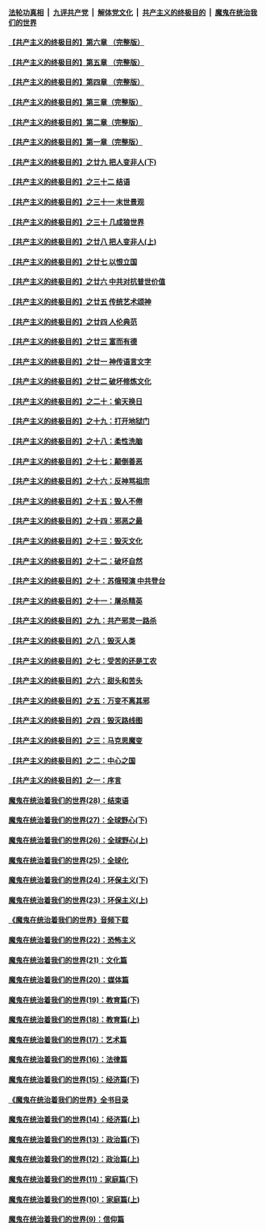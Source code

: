 

####  [法轮功真相](../../../../basic/blob/master/README.md?t=04230101) &nbsp;|&nbsp; [九评共产党](../../../../9ping.md/blob/master/README.md?t=04230101) &nbsp;|&nbsp; [解体党文化](../../../../jtdwh.md/blob/master/README.md?t=04230101)  &nbsp;|&nbsp; [共产主义的终极目的](../../../../gczydzjmd.md/blob/master/README.md?t=04230101) &nbsp;|&nbsp; [魔鬼在统治我们的世界](../../../../mgztzwmdsj.md/blob/master/README.md?t=04230101) 

#### [【共产主义的终极目的】第六章 （完整版）](../pages/nsc422/n11428913.md?t=04230101) 

#### [【共产主义的终极目的】第五章 （完整版）](../pages/nsc422/n11428912.md?t=04230101) 

#### [【共产主义的终极目的】第四章 （完整版）](../pages/nsc422/n11428907.md?t=04230101) 

#### [【共产主义的终极目的】第三章（完整版）](../pages/nsc422/n11428848.md?t=04230101) 

#### [【共产主义的终极目的】第二章（完整版）](../pages/nsc422/n11428831.md?t=04230101) 

#### [【共产主义的终极目的】第一章（完整版）](../pages/nsc422/n11417651.md?t=04230101) 

#### [【共产主义的终极目的】之廿九 把人变非人(下)](../pages/nsc422/n11344140.md?t=04230101) 

#### [【共产主义的终极目的】之三十二 结语](../pages/nsc422/n11360535.md?t=04230101) 

#### [【共产主义的终极目的】之三十一 末世景观](../pages/nsc422/n11351129.md?t=04230101) 

#### [【共产主义的终极目的】之三十 几成狼世界](../pages/nsc422/n11348280.md?t=04230101) 

#### [【共产主义的终极目的】之廿八 把人变非人(上)](../pages/nsc422/n11340492.md?t=04230101) 

#### [【共产主义的终极目的】之廿七 以恨立国](../pages/nsc422/n11336944.md?t=04230101) 

#### [【共产主义的终极目的】之廿六 中共对抗普世价值](../pages/nsc422/n11324785.md?t=04230101) 

#### [【共产主义的终极目的】之廿五 传统艺术颂神](../pages/nsc422/n11296396.md?t=04230101) 

#### [【共产主义的终极目的】之廿四 人伦典范](../pages/nsc422/n11296397.md?t=04230101) 

#### [【共产主义的终极目的】之廿三 富而有德](../pages/nsc422/n11283598.md?t=04230101) 

#### [【共产主义的终极目的】之廿一 神传语言文字](../pages/nsc422/n11263265.md?t=04230101) 

#### [【共产主义的终极目的】之廿二 破坏修炼文化](../pages/nsc422/n11245728.md?t=04230101) 

#### [【共产主义的终极目的】之二十：偷天换日](../pages/nsc422/n11238846.md?t=04230101) 

#### [【共产主义的终极目的】之十九：打开地狱门](../pages/nsc422/n11206376.md?t=04230101) 

#### [【共产主义的终极目的】之十八：柔性洗脑](../pages/nsc422/n11199994.md?t=04230101) 

#### [【共产主义的终极目的】之十七：颠倒善恶](../pages/nsc422/n11179782.md?t=04230101) 

#### [【共产主义的终极目的】之十六：反神骂祖宗](../pages/nsc422/n11166798.md?t=04230101) 

#### [【共产主义的终极目的】之十五：毁人不倦](../pages/nsc422/n11166792.md?t=04230101) 

#### [【共产主义的终极目的】之十四：邪恶之最](../pages/nsc422/n11150249.md?t=04230101) 

#### [【共产主义的终极目的】之十三：毁灭文化](../pages/nsc422/n11135227.md?t=04230101) 

#### [【共产主义的终极目的】之十二：破坏自然](../pages/nsc422/n11135214.md?t=04230101) 

#### [【共产主义的终极目的】之十：苏俄预演 中共登台](../pages/nsc422/n11118424.md?t=04230101) 

#### [【共产主义的终极目的】之十一：屠杀精英](../pages/nsc422/n11118442.md?t=04230101) 

#### [【共产主义的终极目的】之九：共产邪灵一路杀](../pages/nsc422/n11114139.md?t=04230101) 

#### [【共产主义的终极目的】之八：毁灭人类](../pages/nsc422/n11108503.md?t=04230101) 

#### [【共产主义的终极目的】之七：受苦的还是工农](../pages/nsc422/n11101809.md?t=04230101) 

#### [【共产主义的终极目的】之六：甜头和苦头](../pages/nsc422/n11096971.md?t=04230101) 

#### [【共产主义的终极目的】之五：万变不离其邪](../pages/nsc422/n11091285.md?t=04230101) 

#### [【共产主义的终极目的】之四：毁灭路线图](../pages/nsc422/n11086284.md?t=04230101) 

#### [【共产主义的终极目的】之三：马克思魔变](../pages/nsc422/n11061941.md?t=04230101) 

#### [【共产主义的终极目的】之二：中心之国](../pages/nsc422/n11047728.md?t=04230101) 

#### [【共产主义的终极目的】之一：序言](../pages/nsc422/n11086077.md?t=04230101) 

#### [魔鬼在统治着我们的世界(28)：结束语](../pages/nsc422/n10936246.md?t=04230101) 

#### [魔鬼在统治着我们的世界(27)：全球野心(下)](../pages/nsc422/n10928319.md?t=04230101) 

#### [魔鬼在统治着我们的世界(26)：全球野心(上)](../pages/nsc422/n10900318.md?t=04230101) 

#### [魔鬼在统治着我们的世界(25)：全球化](../pages/nsc422/n10788205.md?t=04230101) 

#### [魔鬼在统治着我们的世界(24)：环保主义(下)](../pages/nsc422/n10695307.md?t=04230101) 

#### [魔鬼在统治着我们的世界(23)：环保主义(上)](../pages/nsc422/n10688613.md?t=04230101) 

#### [《魔鬼在统治着我们的世界》音频下载](../pages/nsc422/n10635553.md?t=04230101) 

#### [魔鬼在统治着我们的世界(22)：恐怖主义](../pages/nsc422/n10614727.md?t=04230101) 

#### [魔鬼在统治着我们的世界(21)：文化篇](../pages/nsc422/n10597706.md?t=04230101) 

#### [魔鬼在统治着我们的世界(20)：媒体篇](../pages/nsc422/n10586579.md?t=04230101) 

#### [魔鬼在统治着我们的世界(19)：教育篇(下)](../pages/nsc422/n10564808.md?t=04230101) 

#### [魔鬼在统治着我们的世界(18)：教育篇(上)](../pages/nsc422/n10526970.md?t=04230101) 

#### [魔鬼在统治着我们的世界(17)：艺术篇](../pages/nsc422/n10499093.md?t=04230101) 

#### [魔鬼在统治着我们的世界(16)：法律篇](../pages/nsc422/n10485969.md?t=04230101) 

#### [魔鬼在统治着我们的世界(15)：经济篇(下)](../pages/nsc422/n10469975.md?t=04230101) 

#### [《魔鬼在统治着我们的世界》全书目录](../pages/nsc422/n10464261.md?t=04230101) 

#### [魔鬼在统治着我们的世界(14)：经济篇(上)](../pages/nsc422/n10457370.md?t=04230101) 

#### [魔鬼在统治着我们的世界(13)：政治篇(下)](../pages/nsc422/n10448270.md?t=04230101) 

#### [魔鬼在统治着我们的世界(12)：政治篇(上)](../pages/nsc422/n10444576.md?t=04230101) 

#### [魔鬼在统治着我们的世界(11)：家庭篇(下)](../pages/nsc422/n10440961.md?t=04230101) 

#### [魔鬼在统治着我们的世界(10)：家庭篇(上)](../pages/nsc422/n10435448.md?t=04230101) 

#### [魔鬼在统治着我们的世界(9)：信仰篇](../pages/nsc422/n10432159.md?t=04230101) 

